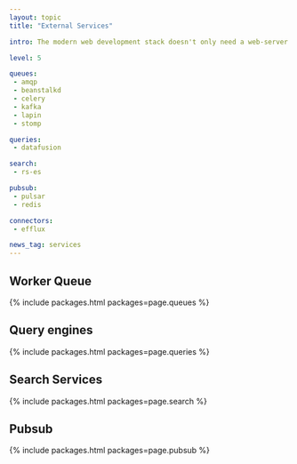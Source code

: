 ```yaml
---
layout: topic
title: "External Services"

intro: The modern web development stack doesn't only need a web-server but is often built on a range of external services to provide specific features, from worker queues over search and pubsub, rust support for these is seriously lacking at the moment. Be sure you are able to build the connection yourself if needed.

level: 5

queues:
 - amqp
 - beanstalkd
 - celery
 - kafka
 - lapin
 - stomp

queries:
 - datafusion

search:
 - rs-es

pubsub:
 - pulsar
 - redis

connectors:
 - efflux

news_tag: services
---
```



<h2>Worker Queue</h2>

{% include packages.html packages=page.queues %}

<h2>Query engines</h2>

{% include packages.html packages=page.queries %}

<h2>Search Services</h2>

{% include packages.html packages=page.search %}

<h2>Pubsub</h2>

{% include packages.html packages=page.pubsub %}
